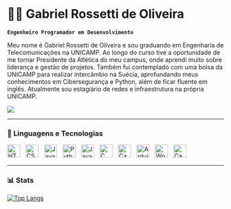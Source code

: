 # 👨‍💻 Gabriel Rossetti de Oliveira

**`Engenheiro Programador em Desenvolvimento`**

Meu nome é Gabriel Rossetti de Oliveira e sou graduando em Engenharia de Telecomunicações na UNICAMP. Ao longo do curso tive a oportunidade de me tornar Presidente da Atlética do meu campus, onde aprendi muito sobre liderança e gestão de projetos. Também fui contemplado com uma bolsa da UNICAMP para realizar intercâmbio na Suécia, aprofundando meus conhecimentos em Cibersegurança e Python, além de ficar fluente em inglês. Atualmente sou estagiário de redes e infraestrutura na própria UNICAMP.

<div>
  <a href="https://www.linkedin.com/in/gabriel-rossetti-de-oliveira" target="_blank"><img src="https://img.shields.io/badge/LinkedIn-0077B5?style=for-the-badge&logo=linkedin&logoColor=white" target="_blank"></a>
</div>

---

### 🤖 Linguagens e Tecnologias

<img 
    align="left"
    alt="HTML"
    title="HTML"
    width="30px"
    style="padding-right: 10px;"
    src="https://cdn.jsdelivr.net/gh/devicons/devicon@latest/icons/html5/html5-original-wordmark.svg"
/>

<img 
    align="left"
    alt="CSS"
    title="CSS"
    width="30px"
    style="padding-right: 10px;"
    src="https://cdn.jsdelivr.net/gh/devicons/devicon@latest/icons/css3/css3-original-wordmark.svg"
/>

<img 
    align="left"
    alt="JavaScript"
    title="JavaScript"
    width="30px"
    style="padding-right: 10px;"
    src="https://cdn.jsdelivr.net/gh/devicons/devicon@latest/icons/javascript/javascript-original.svg"
/>

<img 
    align="left"
    alt="Python"
    title="Python"
    width="30px"
    style="padding-right: 10px;"
    src="https://cdn.jsdelivr.net/gh/devicons/devicon@latest/icons/python/python-original-wordmark.svg"
/>

<img 
    align="left"
    alt="Java"
    title="Java"
    width="30px"
    style="padding-right: 10px;"
    src="https://cdn.jsdelivr.net/gh/devicons/devicon@latest/icons/java/java-original-wordmark.svg"
/>

<img 
    align="left"
    alt="C"
    title="C"
    width="30px"
    style="padding-right: 10px;"
    src="https://cdn.jsdelivr.net/gh/devicons/devicon@latest/icons/c/c-original.svg"       
/>

<img 
    align="left"
    alt="C++"
    title="C++"
    width="30px"
    style="padding-right: 10px;"
    src="https://cdn.jsdelivr.net/gh/devicons/devicon@latest/icons/cplusplus/cplusplus-original.svg"       
/>      

<img 
    align="left"
    alt="Arduino"
    title="Arduino"
    width="30px"
    style="padding-right: 10px;"
    src="https://cdn.jsdelivr.net/gh/devicons/devicon@latest/icons/arduino/arduino-original-wordmark.svg"
/>

<img 
    align="left"
    alt="Wordpress"
    title="Wordpress"
    width="30px"
    style="padding-right: 10px;"
    src="https://cdn.jsdelivr.net/gh/devicons/devicon@latest/icons/wordpress/wordpress-original.svg"
/>

<img 
    align="left"
    alt="Canva"
    title="Canva"
    width="30px"
    style="padding-right: 10px;"
    src="https://cdn.jsdelivr.net/gh/devicons/devicon@latest/icons/canva/canva-original.svg"
/>

<br/>
<br/>

---

### 📊 Stats

[![Top Langs](https://github-readme-stats.vercel.app/api/top-langs/?username=gbr-olv&layout=compact&theme=tokyonight)](https://github.com/gbr-olv/github-readme-stats)

